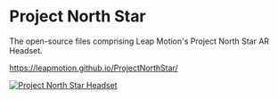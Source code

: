 # Project North Star
The open-source files comprising Leap Motion's Project North Star AR Headset.

https://leapmotion.github.io/ProjectNorthStar/

[![Project North Star Headset](http://blog.leapmotion.com/wp-content/uploads/2018/04/hero-unveil.png)](http://blog.leapmotion.com/northstar/)

